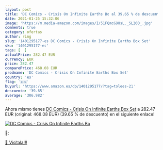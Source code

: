 ```yaml
---
layout: post
title: 'DC Comics - Crisis On Infinite Earths Bo al 39.65 % de descuento'
date: 2021-01-25 15:32:06
image: 'https://m.media-amazon.com/images/I/51FQmcG9UsL._SL200_.jpg'
comments: true
category: ofertas
author: ring
slug: '1401295177-es DC Comics - Crisis On Infinite Earths Box Set'
sku: '1401295177-es'
tags: [  ]
actualPrice: 282.47 EUR
currency: EUR
price: 282.47
comparePrice: 468.08 EUR
prodname: 'DC Comics - Crisis On Infinite Earths Box Set'
country: 'es'
flag: '🇪🇸'
buyurl: 'https://www.amazon.es/dp/1401295177/?tag=tolees-21'
descuento: '39.65'
average: '306.982'
---
```


Ahora mismo tienes [DC Comics - Crisis On Infinite Earths Box Set](https://www.amazon.es/dp/1401295177/?tag=tolees-21) a 282.47 EUR (original: 468.08 EUR) (39.65 %  de descuento) en el siguiente enlace!

[![DC Comics - Crisis On Infinite Earths Bo](https://m.media-amazon.com/images/I/51FQmcG9UsL._SL200_.jpg)](https://www.amazon.es/dp/1401295177/?tag=tolees-21)

🔎:


[🛒 Visítala!!!](https://www.amazon.es/dp/1401295177/?tag=tolees-21)
